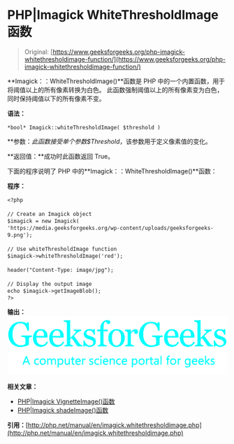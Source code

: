 # PHP|Imagick WhiteThresholdImage 函数

> Original: [https://www.geeksforgeeks.org/php-imagick-whitethresholdimage-function/](https://www.geeksforgeeks.org/php-imagick-whitethresholdimage-function/)

**Imagick：：WhiteThresholdImage()**函数是 PHP 中的一个内置函数，用于将阈值以上的所有像素转换为白色。 此函数强制阈值以上的所有像素变为白色，同时保持阈值以下的所有像素不变。

**语法：**

```
*bool* Imagick::whiteThresholdImage( $threshold )
```

**参数：**此函数接受单个参数*$Threshold*，该参数用于定义像素值的变化。

**返回值：**成功时此函数返回 True。

下面的程序说明了 PHP 中的**Imagick：：WhiteThresholdImage()**函数：

**程序：**

```
<?php

// Create an Imagick object
$imagick = new Imagick(
'https://media.geeksforgeeks.org/wp-content/uploads/geeksforgeeks-9.png');

// Use whiteThresholdImage function
$imagick->whiteThresholdImage('red');

header("Content-Type: image/jpg");

// Display the output image
echo $imagick->getImageBlob();
?>
```

**输出：**
![](img/6d13961062ddf388ba750763439b5fc4.png)

**相关文章：**

*   [PHP|Imagick VignetteImage()函数](https://www.geeksforgeeks.org/php-imagick-vignetteimage-function/)
*   [PHP|Imagick shadeImage()函数](https://www.geeksforgeeks.org/php-imagick-shadeimage-function/)

**引用：**[http://php.net/manual/en/imagick.whitethresholdimage.php](http://php.net/manual/en/imagick.whitethresholdimage.php)